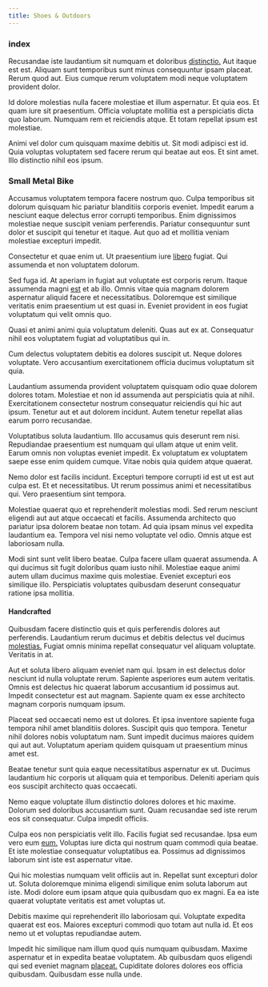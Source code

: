 ```yaml
---
title: Shoes & Outdoors
---
```


### index

Recusandae iste laudantium sit numquam et doloribus [distinctio.](/facere/eaque/maryland.md) Aut itaque est est. Aliquam sunt temporibus sunt minus consequuntur ipsam placeat. Rerum quod aut. Eius cumque rerum voluptatem modi neque voluptatem provident dolor.

Id dolore molestias nulla facere molestiae et illum aspernatur. Et quia eos. Et quam iure sit praesentium. Officia voluptate mollitia est a perspiciatis dicta quo laborum. Numquam rem et reiciendis atque. Et totam repellat ipsum est molestiae.

Animi vel dolor cum quisquam maxime debitis ut. Sit modi adipisci est id. Quia voluptas voluptatem sed facere rerum qui beatae aut eos. Et sint amet. Illo distinctio nihil eos ipsum.

### Small Metal Bike

Accusamus voluptatem tempora facere nostrum quo. Culpa temporibus sit dolorum quisquam hic pariatur blanditiis corporis eveniet. Impedit earum a nesciunt eaque delectus error corrupti temporibus. Enim dignissimos molestiae neque suscipit veniam perferendis. Pariatur consequuntur sunt dolor et suscipit qui tenetur et itaque. Aut quo ad et mollitia veniam molestiae excepturi impedit.

Consectetur et quae enim ut. Ut praesentium iure [libero](/voluptate/payment_up_sized.md) fugiat. Qui assumenda et non voluptatem dolorum.

Sed fuga id. At aperiam in fugiat aut voluptate est corporis rerum. Itaque assumenda magni [est](/facere/odit/junction_hack_killer.md) et ab illo. Omnis vitae quia magnam dolorem aspernatur aliquid facere et necessitatibus. Doloremque est similique veritatis enim praesentium ut est quasi in. Eveniet provident in eos fugiat voluptatum qui velit omnis quo.

Quasi et animi animi quia voluptatum deleniti. Quas aut ex at. Consequatur nihil eos voluptatem fugiat ad voluptatibus qui in.

Cum delectus voluptatem debitis ea dolores suscipit ut. Neque dolores voluptate. Vero accusantium exercitationem officia ducimus voluptatum sit quia.

Laudantium assumenda provident voluptatem quisquam odio quae dolorem dolores totam. Molestiae et non id assumenda aut perspiciatis quia at nihil. Exercitationem consectetur nostrum consequatur reiciendis qui hic aut ipsum. Tenetur aut et aut dolorem incidunt. Autem tenetur repellat alias earum porro recusandae.

Voluptatibus soluta laudantium. Illo accusamus quis deserunt rem nisi. Repudiandae praesentium est numquam qui ullam atque ut enim velit. Earum omnis non voluptas eveniet impedit. Ex voluptatum ex voluptatem saepe esse enim quidem cumque. Vitae nobis quia quidem atque quaerat.

Nemo dolor est facilis incidunt. Excepturi tempore corrupti id est ut est aut culpa est. Et et necessitatibus. Ut rerum possimus animi et necessitatibus qui. Vero praesentium sint tempora.

Molestiae quaerat quo et reprehenderit molestias modi. Sed rerum nesciunt eligendi aut aut atque occaecati et facilis. Assumenda architecto quo pariatur ipsa dolorem beatae non totam. Ad quia ipsam minus vel expedita laudantium ea. Tempora vel nisi nemo voluptate vel odio. Omnis atque est laboriosam nulla.

Modi sint sunt velit libero beatae. Culpa facere ullam quaerat assumenda. A qui ducimus sit fugit doloribus quam iusto nihil. Molestiae eaque animi autem ullam ducimus maxime quis molestiae. Eveniet excepturi eos similique illo. Perspiciatis voluptates quibusdam deserunt consequatur ratione ipsa mollitia.

#### Handcrafted

Quibusdam facere distinctio quis et quis perferendis dolores aut perferendis. Laudantium rerum ducimus et debitis delectus vel ducimus [molestias.](/facere/temporibus/adipisci/praesentium/alley_cliff.md) Fugiat omnis minima repellat consequatur vel aliquam voluptate. Veritatis in at.

Aut et soluta libero aliquam eveniet nam qui. Ipsam in est delectus dolor nesciunt id nulla voluptate rerum. Sapiente asperiores eum autem veritatis. Omnis est delectus hic quaerat laborum accusantium id possimus aut. Impedit consectetur est aut magnam. Sapiente quam ex esse architecto magnam corporis numquam ipsum.

Placeat sed occaecati nemo est ut dolores. Et ipsa inventore sapiente fuga tempora nihil amet blanditiis dolores. Suscipit quis quo tempora. Tenetur nihil dolores nobis voluptatum nam. Sunt impedit ducimus maiores quidem qui aut aut. Voluptatum aperiam quidem quisquam ut praesentium minus amet est.

Beatae tenetur sunt quia eaque necessitatibus aspernatur ex ut. Ducimus laudantium hic corporis ut aliquam quia et temporibus. Deleniti aperiam quis eos suscipit architecto quas occaecati.

Nemo eaque voluptate illum distinctio dolores dolores et hic maxime. Dolorum sed doloribus accusantium sunt. Quam recusandae sed iste rerum eos sit consequatur. Culpa impedit officiis.

Culpa eos non perspiciatis velit illo. Facilis fugiat sed recusandae. Ipsa eum vero eum [eum.](/eos/libero/aperiam/intermediate_borders.md) Voluptas iure dicta qui nostrum quam commodi quia beatae. Et iste molestiae consequatur voluptatibus ea. Possimus ad dignissimos laborum sint iste est aspernatur vitae.

Qui hic molestias numquam velit officiis aut in. Repellat sunt excepturi dolor ut. Soluta doloremque minima eligendi similique enim soluta laborum aut iste. Modi dolore eum ipsam atque quia quibusdam quo ex magni. Ea ea iste quaerat voluptate veritatis est amet voluptas ut.

Debitis maxime qui reprehenderit illo laboriosam qui. Voluptate expedita quaerat est eos. Maiores excepturi commodi quo totam aut nulla id. Et eos nemo ut et voluptas repudiandae autem.

Impedit hic similique nam illum quod quis numquam quibusdam. Maxime aspernatur et in expedita beatae voluptatem. Ab quibusdam quos eligendi qui sed eveniet magnam [placeat.](/facere/temporibus/adipisci/molestias/withdrawal.md) Cupiditate dolores dolores eos officia quibusdam. Quibusdam esse nulla unde.
